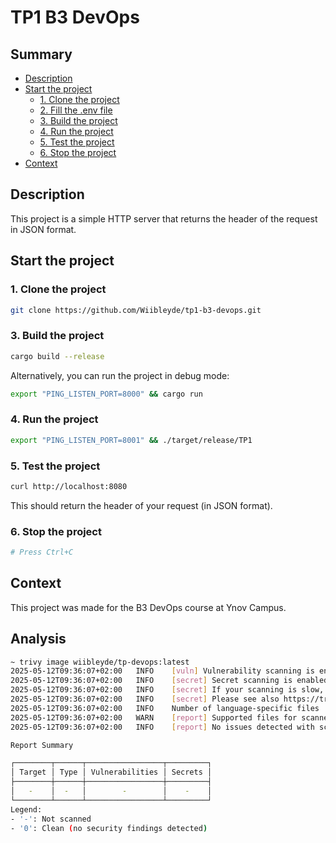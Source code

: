 # TP1 B3 DevOps

## Summary

- [Description](#description)
- [Start the project](#start-the-project)
  - [1. Clone the project](#1-clone-the-project)
  - [2. Fill the .env file](#2-fill-the-env-file)
  - [3. Build the project](#3-build-the-project)
  - [4. Run the project](#4-run-the-project)
  - [5. Test the project](#5-test-the-project)
  - [6. Stop the project](#6-stop-the-project)
- [Context](#context)

## Description

This project is a simple HTTP server that returns the header of the request in JSON format.

## Start the project

### 1. Clone the project

```bash
git clone https://github.com/Wiibleyde/tp1-b3-devops.git
```
### 3. Build the project

```bash
cargo build --release
```

Alternatively, you can run the project in debug mode:

```bash
export "PING_LISTEN_PORT=8000" && cargo run
```

### 4. Run the project

```bash
export "PING_LISTEN_PORT=8001" && ./target/release/TP1
```

### 5. Test the project

```bash
curl http://localhost:8080
```

This should return the header of your request (in JSON format).

### 6. Stop the project

```bash
# Press Ctrl+C
```

## Context

This project was made for the B3 DevOps course at Ynov Campus.

## Analysis 

```bash
~ trivy image wiibleyde/tp-devops:latest
2025-05-12T09:36:07+02:00	INFO	[vuln] Vulnerability scanning is enabled
2025-05-12T09:36:07+02:00	INFO	[secret] Secret scanning is enabled
2025-05-12T09:36:07+02:00	INFO	[secret] If your scanning is slow, please try '--scanners vuln' to disable secret scanning
2025-05-12T09:36:07+02:00	INFO	[secret] Please see also https://trivy.dev/v0.61/docs/scanner/secret#recommendation for faster secret detection
2025-05-12T09:36:07+02:00	INFO	Number of language-specific files	num=0
2025-05-12T09:36:07+02:00	WARN	[report] Supported files for scanner(s) not found.	scanners=[vuln]
2025-05-12T09:36:07+02:00	INFO	[report] No issues detected with scanner(s).	scanners=[secret]

Report Summary

┌────────┬──────┬─────────────────┬─────────┐
│ Target │ Type │ Vulnerabilities │ Secrets │
├────────┼──────┼─────────────────┼─────────┤
│   -    │  -   │        -        │    -    │
└────────┴──────┴─────────────────┴─────────┘
Legend:
- '-': Not scanned
- '0': Clean (no security findings detected)

```